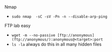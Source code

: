 Nmap
- `sudo nmap  -sC -sV -Pn -n --disable-arp-ping` 

FTP lab easy 
- `wget -m --no-passive [ftp://anonymous](ftp://anonymous/):anonymous@<target>:port`
- `ls -la` always do this in all many hidden files